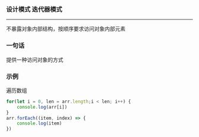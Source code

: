 ### 设计模式 迭代器模式
***
不暴露对象内部结构，按顺序要求访问对象内部元素

### 一句话
提供一种访问对象的方式

### 示例
遍历数组
```js
for(let i = 0, len = arr.length;i < len; i++) {
    console.log(arr[i])
}
arr.forEach((item, index) => {
    console.log(item)
})
```